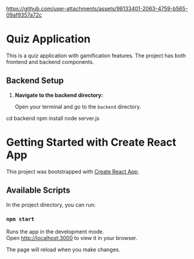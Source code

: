 
https://github.com/user-attachments/assets/98133401-2063-4759-b565-09af9357a72c


# Quiz Application

This is a quiz application with gamification features. The project has both frontend and backend components.

## Backend Setup

1. **Navigate to the backend directory:**

   Open your terminal and go to the `backend` directory.





cd backend
npm install
node server.js

# Getting Started with Create React App

This project was bootstrapped with [Create React App](https://github.com/facebook/create-react-app).

## Available Scripts

In the project directory, you can run:

### `npm start`

Runs the app in the development mode.\
Open [http://localhost:3000](http://localhost:3000) to view it in your browser.

The page will reload when you make changes.


